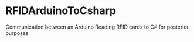 # RFIDArduinoToCsharp
Communication between an Arduino Reading RFID cards to C# for posterior purposes

